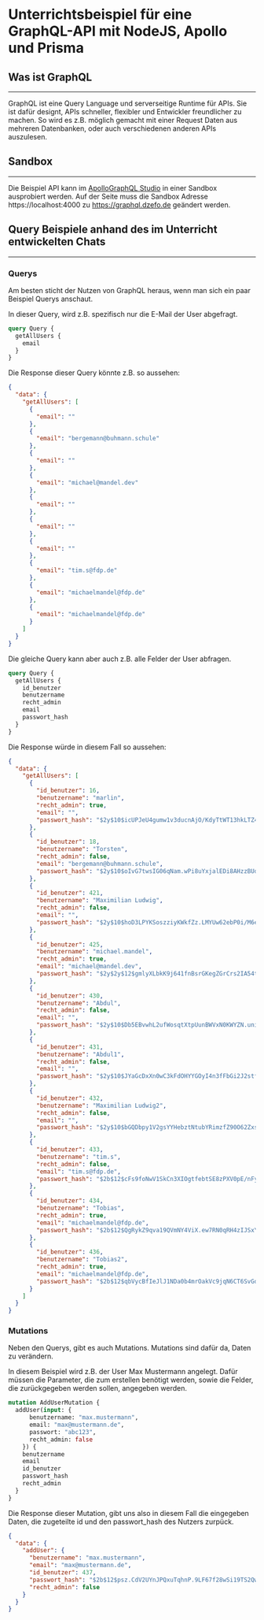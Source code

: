 # Unterrichtsbeispiel für eine GraphQL-API mit NodeJS, Apollo und Prisma

## Was ist GraphQL
---
GraphQL ist eine Query Language und serverseitige Runtime für APIs. Sie ist dafür designt, APIs schneller, flexibler und Entwickler freundlicher zu machen. So wird es z.B. möglich gemacht mit einer Request Daten aus mehreren Datenbanken, oder auch verschiedenen anderen APIs auszulesen.

## Sandbox
---
Die Beispiel API kann im [ApolloGraphQL Studio](https://studio.apollographql.com/sandbox) in einer Sandbox ausprobiert werden. Auf der Seite muss die Sandbox Adresse https://localhost:4000 zu https://graphql.dzefo.de geändert werden.

## Query Beispiele anhand des im Unterricht entwickelten Chats
---

### Querys
Am besten sticht der Nutzen von GraphQL heraus, wenn man sich ein paar Beispiel Querys anschaut.

In dieser Query, wird z.B. spezifisch nur die E-Mail der User abgefragt.
```graphql
query Query {
  getAllUsers {
    email
  }
}
```
Die Response dieser Query könnte z.B. so aussehen:
```json
{
  "data": {
    "getAllUsers": [
      {
        "email": ""
      },
      {
        "email": "bergemann@buhmann.schule"
      },
      {
        "email": ""
      },
      {
        "email": "michael@mandel.dev"
      },
      {
        "email": ""
      },
      {
        "email": ""
      },
      {
        "email": ""
      },
      {
        "email": "tim.s@fdp.de"
      },
      {
        "email": "michaelmandel@fdp.de"
      },
      {
        "email": "michaelmandel@fdp.de"
      }
    ]
  }
}
```

Die gleiche Query kann aber auch z.B. alle Felder der User abfragen.
```graphql
query Query {
  getAllUsers {
    id_benutzer
    benutzername
    recht_admin
    email
    passwort_hash
  }
}
```
Die Response würde in diesem Fall so aussehen:

```json
{
  "data": {
    "getAllUsers": [
      {
        "id_benutzer": 16,
        "benutzername": "marlin",
        "recht_admin": true,
        "email": "",
        "passwort_hash": "$2y$10$icUPJeU4gumw1v3ducnAjO/KdyTtWT13hkLTZ4ALhzuXy.slVntIq"
      },
      {
        "id_benutzer": 18,
        "benutzername": "Torsten",
        "recht_admin": false,
        "email": "bergemann@buhmann.schule",
        "passwort_hash": "$2y$10$oIvG7twsIG06qNam.wPi8uYxjalEDi8AHzzBUdirGgTNHalVdqe/y"
      },
      {
        "id_benutzer": 421,
        "benutzername": "Maximilian Ludwig",
        "recht_admin": false,
        "email": "",
        "passwort_hash": "$2y$10$hoD3LPYKSoszziyKWkfZz.LMYUw62ebP0i/M6ePnq9384S2vcc0De"
      },
      {
        "id_benutzer": 425,
        "benutzername": "michael.mandel",
        "recht_admin": true,
        "email": "michael@mandel.dev",
        "passwort_hash": "$2y$2y$12$gmlyXLbkK9j641fnBsrGKegZGrCrs2IA54tQPxY10532wLqBxW4uu "
      },
      {
        "id_benutzer": 430,
        "benutzername": "Abdul",
        "recht_admin": false,
        "email": "",
        "passwort_hash": "$2y$10$Db5EBvwhL2ufWosqtXtpUunBWVxN0KWYZN.uni.E5TbqS3/uVEjBy"
      },
      {
        "id_benutzer": 431,
        "benutzername": "Abdul1",
        "recht_admin": false,
        "email": "",
        "passwort_hash": "$2y$10$JYaGcDxXn0wC3kFdOHYYGOyI4n3fFbGi2J2stfTTpJtOKg9/Ntsue"
      },
      {
        "id_benutzer": 432,
        "benutzername": "Maximilian Ludwig2",
        "recht_admin": false,
        "email": "",
        "passwort_hash": "$2y$10$bGQDbpy1V2gsYYHebztNtubYRimzfZ90O62Zxs1pOJosBovbUobqS"
      },
      {
        "id_benutzer": 433,
        "benutzername": "tim.s",
        "recht_admin": false,
        "email": "tim.s@fdp.de",
        "passwort_hash": "$2b$12$cFs9foNwV1SkCn3XIOgtfebtSE8zPXV0pE/nFyNQVyREel0MHIfoS"
      },
      {
        "id_benutzer": 434,
        "benutzername": "Tobias",
        "recht_admin": true,
        "email": "michaelmandel@fdp.de",
        "passwort_hash": "$2b$12$QgRykZ9qva19QVmNY4ViX.ew7RN0qRH4zIJSxYn36LYTHY5bqSrFi"
      },
      {
        "id_benutzer": 436,
        "benutzername": "Tobias2",
        "recht_admin": true,
        "email": "michaelmandel@fdp.de",
        "passwort_hash": "$2b$12$qbVycBfIeJlJ1NDa0b4mrOakVc9jqN6CT6SvGdiNzMSUten1D.EIm"
      }
    ]
  }
}
```
### Mutations
Neben den Querys, gibt es auch Mutations. Mutations sind dafür da, Daten zu verändern.

In diesem Beispiel wird z.B. der User Max Mustermann angelegt. Dafür müssen die Parameter, die zum erstellen benötigt werden, sowie die Felder, die zurückgegeben werden sollen, angegeben werden.
```graphql
mutation AddUserMutation {
  addUser(input: {
      benutzername: "max.mustermann",
      email: "max@mustermann.de",
      passwort: "abc123",
      recht_admin: false
    }) {
    benutzername
    email
    id_benutzer
    passwort_hash
    recht_admin
  }
}
```

Die Response dieser Mutation, gibt uns also in diesem Fall die eingegeben Daten, die zugeteilte id und den passwort_hash des Nutzers zurpück.
```json
{
  "data": {
    "addUser": {
      "benutzername": "max.mustermann",
      "email": "max@mustermann.de",
      "id_benutzer": 437,
      "passwort_hash": "$2b$12$psz.CdV2UYnJPQxuTqhnP.9LF67f28wSi19TS2QwUnfTtXrqaKg7y",
      "recht_admin": false
    }
  }
}
```